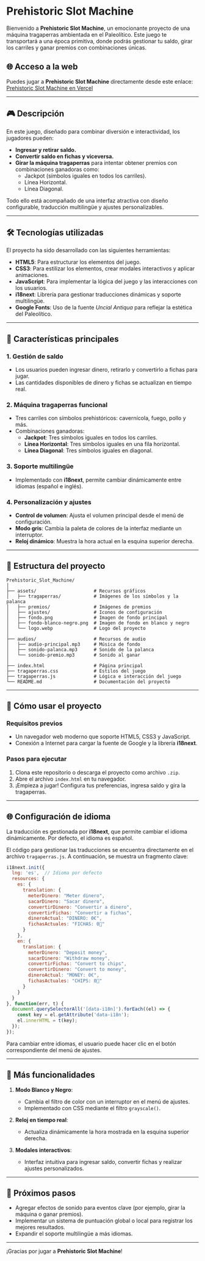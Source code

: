 
# Prehistoric Slot Machine

Bienvenido a **Prehistoric Slot Machine**, un emocionante proyecto de una máquina tragaperras ambientada en el Paleolítico. Este juego te transportará a una época primitiva, donde podrás gestionar tu saldo, girar los carriles y ganar premios con combinaciones únicas.

## 🌐 Acceso a la web

Puedes jugar a **Prehistoric Slot Machine** directamente desde este enlace:  
[Prehistoric Slot Machine en Vercel](https://proyecto-casino-mu.vercel.app/)

---

## 🎮 Descripción

En este juego, diseñado para combinar diversión e interactividad, los jugadores pueden:

- **Ingresar y retirar saldo.**
- **Convertir saldo en fichas y viceversa.**
- **Girar la máquina tragaperras** para intentar obtener premios con combinaciones ganadoras como:
  - Jackpot (símbolos iguales en todos los carriles).
  - Línea Horizontal.
  - Línea Diagonal.

Todo ello está acompañado de una interfaz atractiva con diseño configurable, traducción multilingüe y ajustes personalizables.

---

## 🛠️ Tecnologías utilizadas

El proyecto ha sido desarrollado con las siguientes herramientas:

- **HTML5**: Para estructurar los elementos del juego.
- **CSS3**: Para estilizar los elementos, crear modales interactivos y aplicar animaciones.
- **JavaScript**: Para implementar la lógica del juego y las interacciones con los usuarios.
- **i18next**: Librería para gestionar traducciones dinámicas y soporte multilingüe.
- **Google Fonts**: Uso de la fuente *Uncial Antiqua* para reflejar la estética del Paleolítico.

---

## 📜 Características principales

### 1. **Gestión de saldo**
- Los usuarios pueden ingresar dinero, retirarlo y convertirlo a fichas para jugar.
- Las cantidades disponibles de dinero y fichas se actualizan en tiempo real.

### 2. **Máquina tragaperras funcional**
- Tres carriles con símbolos prehistóricos: cavernícola, fuego, pollo y más.
- Combinaciones ganadoras:
  - **Jackpot**: Tres símbolos iguales en todos los carriles.
  - **Línea Horizontal**: Tres símbolos iguales en una fila horizontal.
  - **Línea Diagonal**: Tres símbolos iguales en diagonal.

### 3. **Soporte multilingüe**
- Implementado con **i18next**, permite cambiar dinámicamente entre idiomas (español e inglés).

### 4. **Personalización y ajustes**
- **Control de volumen**: Ajusta el volumen principal desde el menú de configuración.
- **Modo gris**: Cambia la paleta de colores de la interfaz mediante un interruptor.
- **Reloj dinámico**: Muestra la hora actual en la esquina superior derecha.

---

## 📂 Estructura del proyecto

```
Prehistoric_Slot_Machine/
│
├── assets/                     # Recursos gráficos
│   ├── tragaperras/            # Imágenes de los símbolos y la palanca
│   ├── premios/                # Imágenes de premios
│   ├── ajustes/                # Iconos de configuración
│   ├── fondo.png               # Imagen de fondo principal
│   ├── fondo-blanco-negro.png  # Imagen de fondo en blanco y negro
│   └── logo.webp               # Logo del proyecto
│
├── audios/                     # Recursos de audio
│   ├── audio-principal.mp3     # Música de fondo
│   ├── sonido-palanca.mp3      # Sonido de la palanca
│   └── sonido-premio.mp3       # Sonido al ganar
│
├── index.html                  # Página principal
├── tragaperras.css             # Estilos del juego
├── tragaperras.js              # Lógica e interacción del juego
└── README.md                   # Documentación del proyecto
```

---

## 🚀 Cómo usar el proyecto

### Requisitos previos
- Un navegador web moderno que soporte HTML5, CSS3 y JavaScript.
- Conexión a Internet para cargar la fuente de Google y la librería **i18next**.

### Pasos para ejecutar
1. Clona este repositorio o descarga el proyecto como archivo `.zip`.
2. Abre el archivo `index.html` en tu navegador.
3. ¡Empieza a jugar! Configura tus preferencias, ingresa saldo y gira la tragaperras.

---

## 🌐 Configuración de idioma

La traducción es gestionada por **i18next**, que permite cambiar el idioma dinámicamente. Por defecto, el idioma es español.

El código para gestionar las traducciones se encuentra directamente en el archivo `tragaperras.js`. A continuación, se muestra un fragmento clave:

```javascript
i18next.init({
  lng: 'es',  // Idioma por defecto
  resources: {
    es: {
      translation: {
        meterDinero: "Meter dinero",
        sacarDinero: "Sacar dinero",
        convertirDinero: "Convertir a dinero",
        convertirFichas: "Convertir a fichas",
        dineroActual: "DINERO: 0€",
        fichasActuales: "FICHAS: 0🎫"
      }
    },
    en: {
      translation: {
        meterDinero: "Deposit money",
        sacarDinero: "Withdraw money",
        convertirFichas: "Convert to chips",
        convertirDinero: "Convert to money",
        dineroActual: "MONEY: 0€",
        fichasActuales: "CHIPS: 0🎫"
      }
    }
  }
}, function(err, t) {
  document.querySelectorAll('[data-i18n]').forEach((el) => {
    const key = el.getAttribute('data-i18n');
    el.innerHTML = t(key);
  });
});
```

Para cambiar entre idiomas, el usuario puede hacer clic en el botón correspondiente del menú de ajustes.

---

## 🌟 Más funcionalidades

1. **Modo Blanco y Negro**:
   - Cambia el filtro de color con un interruptor en el menú de ajustes.
   - Implementado con CSS mediante el filtro `grayscale()`.

2. **Reloj en tiempo real**:
   - Actualiza dinámicamente la hora mostrada en la esquina superior derecha.

3. **Modales interactivos**:
   - Interfaz intuitiva para ingresar saldo, convertir fichas y realizar ajustes personalizados.

---

## 🧪 Próximos pasos

- Agregar efectos de sonido para eventos clave (por ejemplo, girar la máquina o ganar premios).
- Implementar un sistema de puntuación global o local para registrar los mejores resultados.
- Expandir el soporte multilingüe a más idiomas.

---

¡Gracias por jugar a **Prehistoric Slot Machine**!
